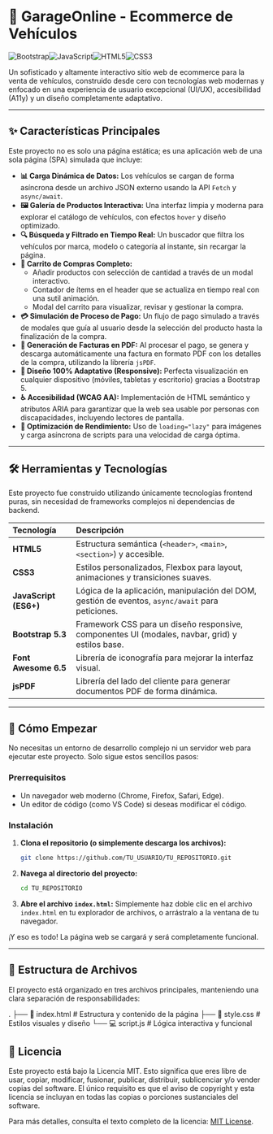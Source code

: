 # 🚗 GarageOnline - Ecommerce de Vehículos

![Bootstrap](https://img.shields.io/badge/Bootstrap-5.3.3-7952B3?style=for-the-badge&logo=bootstrap)![JavaScript](https://img.shields.io/badge/JavaScript-ES6+-F7DF1E?style=for-the-badge&logo=javascript)![HTML5](https://img.shields.io/badge/HTML5-E34F26?style=for-the-badge&logo=html5)![CSS3](https://img.shields.io/badge/CSS3-1572B6?style=for-the-badge&logo=css3)

Un sofisticado y altamente interactivo sitio web de ecommerce para la venta de vehículos, construido desde cero con tecnologías web modernas y enfocado en una experiencia de usuario excepcional (UI/UX), accesibilidad (A11y) y un diseño completamente adaptativo.

---

## ✨ Características Principales

Este proyecto no es solo una página estática; es una aplicación web de una sola página (SPA) simulada que incluye:

*   **📊 Carga Dinámica de Datos:** Los vehículos se cargan de forma asíncrona desde un archivo JSON externo usando la API `Fetch` y `async/await`.
*   **🖼️ Galería de Productos Interactiva:** Una interfaz limpia y moderna para explorar el catálogo de vehículos, con efectos `hover` y diseño optimizado.
*   **🔍 Búsqueda y Filtrado en Tiempo Real:** Un buscador que filtra los vehículos por marca, modelo o categoría al instante, sin recargar la página.
*   **🛒 Carrito de Compras Completo:**
    *   Añadir productos con selección de cantidad a través de un modal interactivo.
    *   Contador de ítems en el header que se actualiza en tiempo real con una sutil animación.
    *   Modal del carrito para visualizar, revisar y gestionar la compra.
*   **💳 Simulación de Proceso de Pago:** Un flujo de pago simulado a través de modales que guía al usuario desde la selección del producto hasta la finalización de la compra.
*   **📄 Generación de Facturas en PDF:** Al procesar el pago, se genera y descarga automáticamente una factura en formato PDF con los detalles de la compra, utilizando la librería `jsPDF`.
*   **📱 Diseño 100% Adaptativo (Responsive):** Perfecta visualización en cualquier dispositivo (móviles, tabletas y escritorio) gracias a Bootstrap 5.
*   **♿ Accesibilidad (WCAG AA):** Implementación de HTML semántico y atributos ARIA para garantizar que la web sea usable por personas con discapacidades, incluyendo lectores de pantalla.
*   **🚀 Optimización de Rendimiento:** Uso de `loading="lazy"` para imágenes y carga asíncrona de scripts para una velocidad de carga óptima.

---

## 🛠️ Herramientas y Tecnologías

Este proyecto fue construido utilizando únicamente tecnologías frontend puras, sin necesidad de frameworks complejos ni dependencias de backend.

| Tecnología | Descripción |
| :--- | :--- |
| **HTML5** | Estructura semántica (`<header>`, `<main>`, `<section>`) y accesible. |
| **CSS3** | Estilos personalizados, Flexbox para layout, animaciones y transiciones suaves. |
| **JavaScript (ES6+)** | Lógica de la aplicación, manipulación del DOM, gestión de eventos, `async/await` para peticiones. |
| **Bootstrap 5.3** | Framework CSS para un diseño responsive, componentes UI (modales, navbar, grid) y estilos base. |
| **Font Awesome 6.5** | Librería de iconografía para mejorar la interfaz visual. |
| **jsPDF** | Librería del lado del cliente para generar documentos PDF de forma dinámica. |

---

## 🚀 Cómo Empezar

No necesitas un entorno de desarrollo complejo ni un servidor web para ejecutar este proyecto. Solo sigue estos sencillos pasos:

### Prerrequisitos

*   Un navegador web moderno (Chrome, Firefox, Safari, Edge).
*   Un editor de código (como VS Code) si deseas modificar el código.

### Instalación

1.  **Clona el repositorio (o simplemente descarga los archivos):**
    ```bash
    git clone https://github.com/TU_USUARIO/TU_REPOSITORIO.git
    ```
2.  **Navega al directorio del proyecto:**
    ```bash
    cd TU_REPOSITORIO
    ```
3.  **Abre el archivo `index.html`:**
    Simplemente haz doble clic en el archivo `index.html` en tu explorador de archivos, o arrástralo a la ventana de tu navegador.

¡Y eso es todo! La página web se cargará y será completamente funcional.

---

## 📂 Estructura de Archivos

El proyecto está organizado en tres archivos principales, manteniendo una clara separación de responsabilidades:

.
├── 📄 index.html # Estructura y contenido de la página
├── 🎨 style.css # Estilos visuales y diseño
└── 💻 script.js # Lógica interactiva y funcional

## 📜 Licencia

Este proyecto está bajo la Licencia MIT. Esto significa que eres libre de usar, copiar, modificar, fusionar, publicar, distribuir, sublicenciar y/o vender copias del software. El único requisito es que el aviso de copyright y esta licencia se incluyan en todas las copias o porciones sustanciales del software.

Para más detalles, consulta el texto completo de la licencia: [MIT License](https://opensource.org/licenses/MIT).
